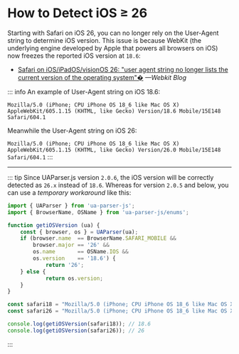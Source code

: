 # How to Detect iOS ≥ 26

Starting with Safari on iOS 26, you can no longer rely on the User-Agent string to determine iOS version. This issue is because WebKit (the underlying engine developed by Apple that powers all browsers on iOS) now freezes the reported iOS version at `18.6`:

- [Safari on iOS/iPadOS/visionOS 26: "user agent string no longer lists the current version of the operating system"�](https://webkit.org/blog/17333/webkit-features-in-safari-26-0/#update-to-ua-string) *—Webkit Blog*

::: info
An example of User-Agent string on iOS 18.6:

`Mozilla/5.0 (iPhone; CPU iPhone OS 18_6 like Mac OS X) AppleWebKit/605.1.15 (KHTML, like Gecko) Version/18.6 Mobile/15E148 Safari/604.1`

Meanwhile the User-Agent string on iOS 26:

`Mozilla/5.0 (iPhone; CPU iPhone OS 18_6 like Mac OS X) AppleWebKit/605.1.15 (KHTML, like Gecko) Version/26.0 Mobile/15E148 Safari/604.1`
:::

---

::: tip
Since UAParser.js version `2.0.6`, the iOS version will be correctly detected as `26.x` instead of `18.6`. Whereas for version `2.0.5` and below, you can use a _temporary workaround_ like this:

```js
import { UAParser } from 'ua-parser-js';
import { BrowserName, OSName } from 'ua-parser-js/enums';

function getiOSVersion (ua) {
    const { browser, os } = UAParser(ua);
    if (browser.name  == BrowserName.SAFARI_MOBILE &&
        browser.major == '26' &&
        os.name       == OSName.IOS &&
        os.version    == '18.6') {
            return '26';
    } else {
            return os.version;
    }
}

const safari18 = "Mozilla/5.0 (iPhone; CPU iPhone OS 18_6 like Mac OS X) AppleWebKit/605.1.15 (KHTML, like Gecko) Version/18.6 Mobile/15E148 Safari/604.1";
const safari26 = "Mozilla/5.0 (iPhone; CPU iPhone OS 18_6 like Mac OS X) AppleWebKit/605.1.15 (KHTML, like Gecko) Version/26.0 Mobile/15E148 Safari/604.1"

console.log(getiOSVersion(safari18)); // 18.6
console.log(getiOSVersion(safari26)); // 26
```
:::